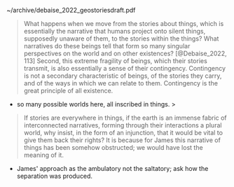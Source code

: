 ~/archive/debaise_2022_geostoriesdraft.pdf

> What happens when we move from the stories about things, which is essentially the narrative that humans project onto silent things, supposedly unaware of them, to the stories within the things? What narratives do these beings tell that form so many singular perspectives on the world and on other existences? [@Debaise_2022, 113]
> Second, this extreme fragility of beings, which their stories transmit, is also essentially a sense of their contingency. Contingency is not a secondary characteristic of beings, of the stories they carry, and of the ways in which we can relate to them. Contingency is the great principle of all existence. 
- so many possible worlds here, all inscribed in things. >
> If stories are everywhere in things, if the earth is an immense fabric of interconnected narratives, forming through their interactions a plural world, why insist, in the form of an injunction, that it would be vital to give them back their rights? It is because for James this narrative of things has been somehow obstructed; we would have lost the meaning of it.
- James' approach as the ambulatory not the saltatory; ask how the separation was produced. 
